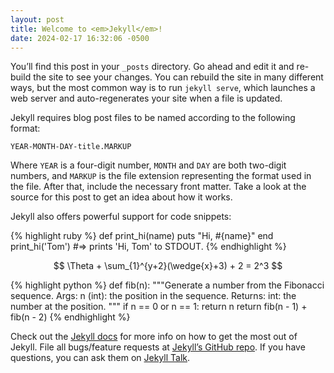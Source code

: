 ```yaml
---
layout: post
title: Welcome to <em>Jekyll</em>!
date: 2024-02-17 16:32:06 -0500
---
```


You’ll find this post in your `_posts` directory. Go ahead and edit it and re-build the site to see your changes. You can rebuild the site in many different ways, but the most common way is to run `jekyll serve`, which launches a web server and auto-regenerates your site when a file is updated.

Jekyll requires blog post files to be named according to the following format:

`YEAR-MONTH-DAY-title.MARKUP`

Where `YEAR` is a four-digit number, `MONTH` and `DAY` are both two-digit numbers, and `MARKUP` is the file extension representing the format used in the file. After that, include the necessary front matter. Take a look at the source for this post to get an idea about how it works.

Jekyll also offers powerful support for code snippets:

{% highlight ruby %}
def print_hi(name)
puts "Hi, #{name}"
end
print_hi('Tom')
#=> prints 'Hi, Tom' to STDOUT.
{% endhighlight %}

$$
\Theta + \sum_{1}^{y+2}(\wedge{x}+3) + 2 = 2^3
$$

{% highlight python %}
def fib(n):
    """Generate a number from the Fibonacci sequence.
    Args:
      n (int): the position in the sequence.
    Returns:
      int: the number at the position.
    """
    if n == 0 or n == 1:
      return n
    return fib(n - 1) + fib(n - 2)
{% endhighlight %}

Check out the [Jekyll docs][jekyll-docs] for more info on how to get the most out of Jekyll. File all bugs/feature requests at [Jekyll’s GitHub repo][jekyll-gh]. If you have questions, you can ask them on [Jekyll Talk][jekyll-talk].

[jekyll-docs]: https://jekyllrb.com/docs/home
[jekyll-gh]: https://github.com/jekyll/jekyll
[jekyll-talk]: https://talk.jekyllrb.com/
